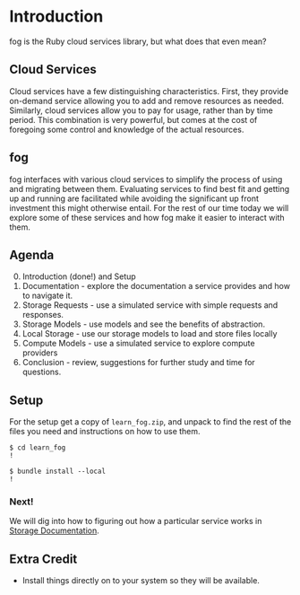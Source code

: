 # Introduction

fog is the Ruby cloud services library, but what does that even mean?

## Cloud Services

Cloud services have a few distinguishing characteristics. First, they provide on-demand service allowing you to add and remove resources as needed. Similarly, cloud services allow you to pay for usage, rather than by time period. This combination is very powerful, but comes at the cost of foregoing some control and knowledge of the actual resources.

## fog

fog interfaces with various cloud services to simplify the process of using and migrating between them. Evaluating services to find best fit and getting up and running are facilitated while avoiding the significant up front investment this might otherwise entail. For the rest of our time today we will explore some of these services and how fog make it easier to interact with them.

## Agenda

0. Introduction (done!) and Setup
1. Documentation - explore the documentation a service provides and how to navigate it.
2. Storage Requests - use a simulated service with simple requests and responses.
3. Storage Models - use models and see the benefits of abstraction.
4. Local Storage - use our storage models to load and store files locally
5. Compute Models - use a simulated service to explore compute providers
6. Conclusion - review, suggestions for further study and time for questions.

## Setup

For the setup get a copy of `learn_fog.zip`, and unpack to find the rest of the files you need and instructions on how to use them.

    $ cd learn_fog
    !

    $ bundle install --local
    !

### Next!

We will dig into how to figuring out how a particular service works in [Storage Documentation](1_storage_documentation.html).

## Extra Credit

* Install things directly on to your system so they will be available.
